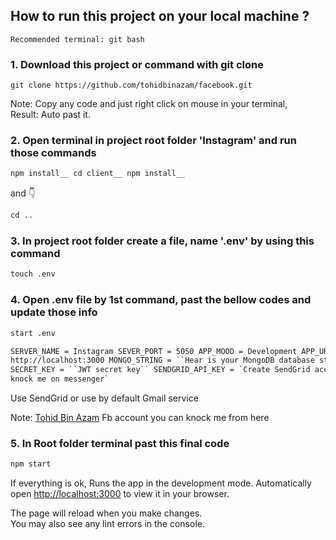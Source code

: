 ## How to run this project on your local machine ?

`Recommended terminal: git bash`

### 1. Download this project or command with git clone

```
git clone https://github.com/tohidbinazam/facebook.git
```

Note: Copy any code and just right click on mouse in your terminal,  
Result: Auto past it.

### 2. Open terminal in project root folder 'Instagram' and run those commands

```html
npm install__ cd client__ npm install__
```

and 👇

```html
cd ..
```

### 3. In project root folder create a file, name '.env' by using this command

```html
touch .env
```

### 4. Open .env file by 1st command, past the bellow codes and update those info

```html
start .env
```

```html
SERVER_NAME = Instagram SEVER_PORT = 5050 APP_MOOD = Development APP_URL =
http://localhost:3000 MONGO_STRING = ``Hear is your MongoDB database string``
SECRET_KEY = ``JWT secret key`` SENDGRID_API_KEY = `Create SendGrid account or
knock me on messenger`
```

Use SendGrid or use by default Gmail service

Note: [Tohid Bin Azam](https://www.facebook.com/tohidbinazam/) Fb account you can knock me from here

### 5. In Root folder terminal past this final code

```html
npm start
```

If everything is ok,
Runs the app in the development mode. Automatically open [http://localhost:3000](http://localhost:3000) to view it in your browser.

The page will reload when you make changes.\
You may also see any lint errors in the console.

